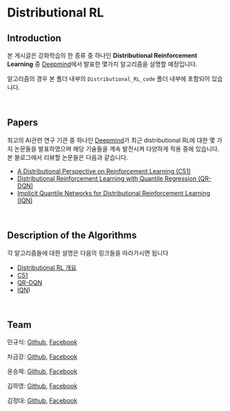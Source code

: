 # Distributional RL
## Introduction

본 게시글은 강화학습의 한 종류 중 하나인 **Distributional Reinforcement Learning** 중 [Deepmind](https://deepmind.com/)에서 발표한 몇가지 알고리즘을 설명할 예정입니다.   

알고리즘의 경우 본 폴더 내부의 `Distributional_RL_code` 폴더 내부에 포함되어 있습니다. 

<br>

## Papers

최고의 AI관련 연구 기관 중 하나인 [Deepmind](https://deepmind.com/)가 최근 distributional RL에 대한 몇 가지 논문들을 발표하였으며 해당 기술들을 계속 발전시켜 다양하게 적용 중에 있습니다. 본 블로그에서 리뷰할 논문들은 다음과 같습니다. 

- [A Distributional Perspective on Reinforcement Learning (C51)](https://arxiv.org/abs/1707.06887)
- [Distributional Reinforcement Learning with Quantile Regression (QR-DQN)](https://arxiv.org/abs/1710.10044)
- [Implicit Quantile Networks for Distributional Reinforcement Learning (IQN)](https://arxiv.org/abs/1806.06923)

<br>

## Description of the Algorithms

각 알고리즘들에 대한 설명은 다음의 링크들을 따라가시면 됩니다 

- [Distributional RL 개요](https://reinforcement-learning-kr.github.io/2018/09/27/Distributional_intro/)
- [C51](https://reinforcement-learning-kr.github.io/2018/10/02/C51/)
- [QR-DQN](https://reinforcement-learning-kr.github.io/2018/10/22/QR-DQN/)
- [IQN](https://reinforcement-learning-kr.github.io/2018/10/30/IQN/))

<br>

## Team

민규식: [Github](https://github.com/Kyushik), [Facebook](https://www.facebook.com/kyushik.min)

차금강: [Github](https://github.com/chagmgang), [Facebook](https://www.facebook.com/profile.php?id=100002147815509)

윤승제: [Github](https://github.com/sjYoondeltar), [Facebook](https://www.facebook.com/seungje.yoon)

김하영: [Github](https://github.com/hayoung-kim), [Facebook](https://www.facebook.com/altairyoung)

김정대: [Github](https://github.com/kekmodel), [Facebook](https://www.facebook.com/kekmodel)